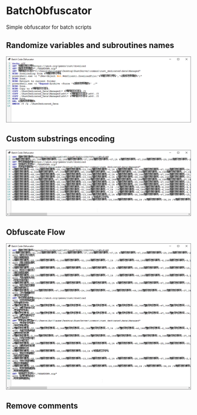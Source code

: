 # BatchObfuscator
Simple obfuscator for batch scripts

## Randomize variables and subroutines names
![](https://github.com/guillaC/BatchObfuscator/blob/main/Randomize%20variable%20and%20subroutine%20names.png?raw=true)
## Custom substrings encoding
![](https://github.com/guillaC/BatchObfuscator/blob/main/Encode%20substrings%20by%20custom%20variables.png?raw=true)
## Obfuscate Flow
![](https://github.com/guillaC/BatchObfuscator/blob/main/Obfuscate%20Flow.png?raw=true)
## Remove comments
